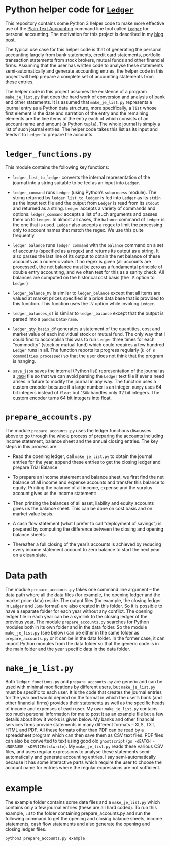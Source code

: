 # Python helper code for [`Ledger`](http://ledger-cli.org/)

This repository contains some Python 3 helper code to make more effective use of the [Plain Text Accounting](http://plaintextaccounting.org/) command line tool called [`Ledger`](http://ledger-cli.org/) for personal accounting. The motivation for this project is described in my [blog post](https://jrvcomputing.wordpress.com/2016/06/14/personal-accounting-software/).

The typical use case for this helper code is that of generating the personal accounting largely from  bank statements, credit card statements, portfolio transaction statements from stock brokers, mutual funds and other financial firms. Assuming that the user has written code to analyse these statements semi-automatically and generate accounting entries, the helper code in this project will help prepare a complete set of accounting statements from these entries. 

The helper code in this project assumes the existence of a program `make_je_list.py` that does the hard work of conversion and analysis of bank and other statements. It is assumed that `make_je_list.py` represents a journal entry as a Python data structure, more specifically, a `list`  whose first element is the date and narration of the entry and the remaining elements are the line items of the entry each of which consists of an account name and amount (a Python `tuple`). The whole journal is simply a list of such journal entries. The helper code takes this list as its input and feeds it to `Ledger` to prepare the accounts. 

# `ledger_functions.py`

This module contains the following key functions:

* `ledger_list_to_ledger` converts  the  internal representation of the journal into a string suitable to be fed as an input into `Ledger`.

* `ledger_command` runs `Ledger` (using Python&rsquo;s `subprocess` module). The string returned by  `ledger_list_to_ledger` is fed into `Ledger` as its `stdin` as the input text file and the output from `Ledger` is read from its `stdout` and returned as a string. `Ledger` accepts a variety of commands  and options. `ledger_command` accepts a list of such arguments and passes them on to `Ledger`. In almost all cases, the `balance` command of `Ledger` is the one that is used. `Ledger` also accepts a regex to limit the processing only to account names that match the regex. We use this quite frequently.

* `ledger_balance` runs `ledger_command` with the `balance` command on a set of accounts (specified as a regex)  and returns its output as a string. It also parses the last line of its output to obtain the net balance of these accounts as a numeric value. If no regex is given (all accounts are processed), the net balance must be zero as a fundamental principle of double entry accounting, and we often test for this as a sanity check. All balances are computed on the historical cost basis (the `-B` option to `Ledger`)

* `ledger_balance_MV` is similar to `ledger_balance` except that all items are valued at market prices specified in a price data base that is provided to this function. This function uses the `-V` option while invoking `Ledger`.

* `ledger_balances_df` is similar to `ledger_balance` except that the output is parsed into a `pandas` `DataFrame`.

* `ledger_qty_basis_df` generates a statement of the quantities, cost and market value of each individual stock or mutual fund. The only way that I could find to accomplish this was to run `Ledger` three times for each &ldquo;commodity&rdquo; (stock or mutual fund) which could requires a few hundred `Ledger` runs in all. The function reports its progress regularly (`k of n commodities processed`) so that the user does not think that the program is hanging.

* `save_json` saves the internal (Python list) representation of the journal as  a [`JSON`](http://www.json.org/) file so that we can avoid parsing the `Ledger` text file if ever a need arises in future to modify the journal in any way. The function uses a custom encoder because if a large number is an integer, `numpy` uses 64 bit integers instead of `float` but `JSON` handles only 32 bit integers. The custom encoder turns 64 bit integers into float.

# `prepare_accounts.py`

The module `prepare_accounts.py` uses the ledger functions discusses above to go through the whole process of preparing the accounts including income statement, balance sheet and the annual closing entries. The key steps in this process are:

* Read the opening ledger, call `make_je_list.py` to obtain the journal entries for the year, append these entries to get the closing ledger and prepare Trial Balance

* To prepare an income statement and balance sheet, we first find the net balance of all income and expense accounts and transfer this balance to equity. Printing the balance of all income, expense and the surplus account gives us the income statement:

* Then printing the balances of all asset, liability and equity accounts gives us the balance sheet. This can be done on cost basis and on market value basis.
 
* A cash flow statement (what I prefer to call &ldquo;deployment of savings&rdquo;) is prepared by computing the difference between the closing and opening balance sheets.

* Thereafter a full closing of the year&rsquo;s accounts is achieved by reducing every income statement account to zero balance to start the next year on a clean slate.

# Data path

The module `prepare_accounts.py`  takes one command line argument &ndash; the data path where all the data files (for example, the opening ledger and the market price data) reside. The output files (for example, the closing ledger in `Ledger` and `JSON` format) are also created in this folder. So it is possible to have a separate folder for each year without any conflict. The opening ledger file in each year can be a symlink to the closing ledger of the previous year. The module `prepare_accounts.py` searches for Python modules both in its own folder and in the data folder. So the module `make_je_list.py` (see below) can be either in the same folder as `prepare_accounts.py` or it can be in the data folder. In the former case, it can import Python modules from the data folder so that the generic code is in the main folder and the year specific data in the data folder.

# `make_je_list.py`

Both `ledger_functions.py` and `prepare_accounts.py` are generic and can be used with minimal modifications by different users, but `make_je_list.py` must be specific to each user. It is the code that creates the journal entries for the year and would depend on the format in which the user&rsquo;s bank (and other financial firms) provides their statements as well as the specific heads of income and expenses of each user. My own `make_je_list.py` contains too much personal information for me to post it as an example file but a few details about how it works is given below.  My banks and other financial services firms provide statements in many different formats &ndash; XLS, TXT, HTML and PDF. All these formats other than PDF can be read by a spreadsheet program which can then save them as CSV text files. PDF files can also be converted to text using good old `ghostscript` (`gs -dBATCH -dNOPAUSE -sDEVICE=txtwrite`). My `make_je_list.py` reads these various CSV files, and uses regular expressions  to analyse these statements semi-automatically and generate accounting entries. I say semi-automatically because it has some interactive parts which require the user to choose the account name for entries where the regular expressions are not sufficient.

# example

The example folder contains some data files and a `make_je_list.py` which contains only a few journal entries (these are all hard coded). To run this example, `cd` to the folder containing  prepare_accounts.py and run the following command to get the opening and closing balance sheets, income statements, cash flow statements and also generate the opening and closing ledger files.

`python3 prepare_accounts.py example`


